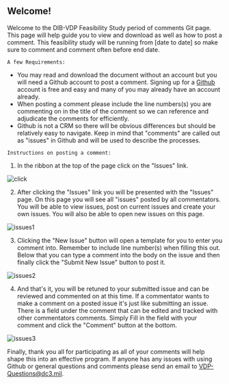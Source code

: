## Welcome!

Welcome to the DIB-VDP Feasibility Study period of comments Git page.  This page will help guide you to view and download as well as how to post a comment. This feasibility study will be running from [date to date] so make sure to comment and comment often before end date.  

```A few Requirements:```

- You may read and download the document without an account but you will need a Github account to post a comment. Signing up for a [Github](https://github.com/join) account is free and easy and many of you may already have an account already.
- When posting a comment please include the line numbers(s) you are commenting on in the title of the comment so we can reference and adjudicate the comments for efficiently.
- Github is not a CRM so there will be obvious differences but should  be relatively easy to navigate. Keep in mind that "comments" are called out as "issues" in Github and will be used to describe the processes.



```Instructions on posting a comment:```

1. In the ribbon at the top of the page click on the "Issues" link.

![click](https://github.com/DC3-VDP/DIB-VDP-Pilot/blob/master/images/2020-09-25%2010_25_25-Window.png)

2. After clicking the "Issues" link you will be presented with the "Issues" page. On this page you will see all "issues" posted by all commentators. You will be able to view issues, post on current issues and create your own issues.  You will also be able to open new issues on this page.

![issues1](https://github.com/DC3-VDP/DIB-VDP-Pilot/blob/master/images/2020-09-25%2010_47_35-Window.png)

3.  Clicking the "New Issue" button will open a template for you to enter you comment into. Remember to include line number(s) when filling this out. Below that you can type a comment into the body on the issue and then finally click the "Submit New Issue" button to post it.

![issues2](https://github.com/DC3-VDP/DIB-VDP-Pilot/blob/master/images/2020-09-25%2011_03_18-Window.png)

4.  And that's it, you will be retuned to your submitted issue and can be reviewed and commented on at this time. If a commentator wants to make a comment on a posted issue it's just like submitting an issue. There is a field under the comment that can be edited and tracked with other commentators comments. Simply Fill in the field with your comment and click the "Comment" button at the bottom.

![issues3](https://github.com/DC3-VDP/DIB-VDP-Pilot/blob/master/images/2020-09-25%2012_41_02-Window.png)

Finally, thank you all for participating as all of your comments will help shape this into an effective program. If anyone has any issues with using Github or general questions and comments please send an email to VDP-Questions@dc3.mil.
